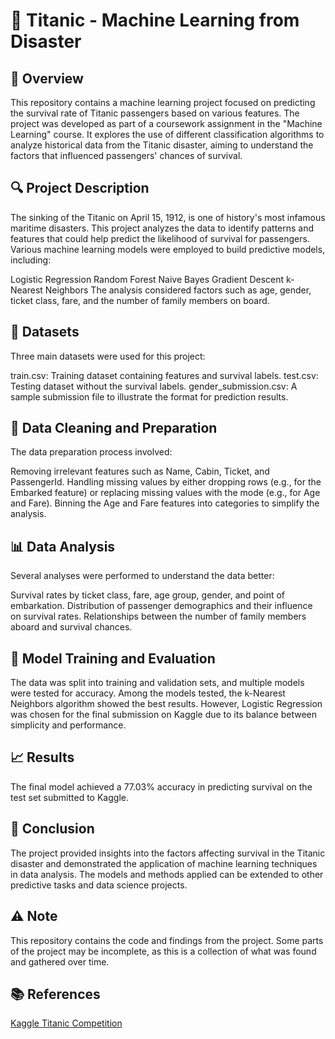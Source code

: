 # 🚢 Titanic - Machine Learning from Disaster
## 📄 Overview
This repository contains a machine learning project focused on predicting the survival rate of Titanic passengers based on various features. The project was developed as part of a coursework assignment in the "Machine Learning" course. It explores the use of different classification algorithms to analyze historical data from the Titanic disaster, aiming to understand the factors that influenced passengers' chances of survival.

## 🔍 Project Description
The sinking of the Titanic on April 15, 1912, is one of history's most infamous maritime disasters. This project analyzes the data to identify patterns and features that could help predict the likelihood of survival for passengers. Various machine learning models were employed to build predictive models, including:

Logistic Regression
Random Forest
Naive Bayes
Gradient Descent
k-Nearest Neighbors
The analysis considered factors such as age, gender, ticket class, fare, and the number of family members on board.

## 📁 Datasets
Three main datasets were used for this project:

train.csv: Training dataset containing features and survival labels.
test.csv: Testing dataset without the survival labels.
gender_submission.csv: A sample submission file to illustrate the format for prediction results.

## 🧹 Data Cleaning and Preparation
The data preparation process involved:

Removing irrelevant features such as Name, Cabin, Ticket, and PassengerId.
Handling missing values by either dropping rows (e.g., for the Embarked feature) or replacing missing values with the mode (e.g., for Age and Fare).
Binning the Age and Fare features into categories to simplify the analysis.

## 📊 Data Analysis
Several analyses were performed to understand the data better:

Survival rates by ticket class, fare, age group, gender, and point of embarkation.
Distribution of passenger demographics and their influence on survival rates.
Relationships between the number of family members aboard and survival chances.

## 🧠 Model Training and Evaluation
The data was split into training and validation sets, and multiple models were tested for accuracy. Among the models tested, the k-Nearest Neighbors algorithm showed the best results. However, Logistic Regression was chosen for the final submission on Kaggle due to its balance between simplicity and performance.

## 📈 Results
The final model achieved a 77.03% accuracy in predicting survival on the test set submitted to Kaggle.

## 📌 Conclusion
The project provided insights into the factors affecting survival in the Titanic disaster and demonstrated the application of machine learning techniques in data analysis. The models and methods applied can be extended to other predictive tasks and data science projects.

## ⚠️ Note
This repository contains the code and findings from the project. Some parts of the project may be incomplete, as this is a collection of what was found and gathered over time.

## 📚 References
[Kaggle Titanic Competition](https://www.kaggle.com/competitions/titanic/overview)
